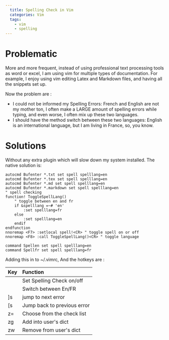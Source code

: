 ```yaml
---
  title: Spelling Check in Vim 
  categories: Vim
  tags: 
    - vim
    - spelling
---
```


# Problematic

More and more frequent, instead of using professional text processing tools as word or excel, I am using vim for multiple types of documentation. For example, I enjoy using vim editing Latex and Markdown files, and having all the snippets set up. 

Now the problem are : 

- I could not be informed my Spelling Errors: French and English are not my mother ton, I often make a LARGE amount of spelling errors while typing, and even worse, I often mix up these two languages. 
- I should have the method switch between these two languages: English is an international language, but I am living in France, so, you know.


# Solutions

Without any extra plugin which will slow down my system installed. The native solution is: 

~~~vim
autocmd Bufenter *.txt set spell spelllang=en
autocmd Bufenter *.tex set spell spelllang=en
autocmd Bufenter *.md set spell spelllang=en
autocmd Bufenter *.markdown set spell spelllang=en
" spell checking
function! ToggleSpellLang()
	" toggle between en and fr
	if &spelllang =~# 'en'
		:set spelllang=fr
	else
		:set spelllang=en
	endif
endfunction
nnoremap <F7> :setlocal spell!<CR> " toggle spell on or off
nnoremap <F8> :call ToggleSpellLang()<CR> " toggle language

command Spellen set spell spelllang=en
command Spellfr set spell spelllang=fr
~~~

Adding this in to ~/.vimrc, And the hotkeys are : 

| Key | Function | 
|:----------------|:----------------|
| <F7> | Set Spelling Check on/off |
| <F8> | Switch between En/FR |
| ]s | jump to next error |
| [s | Jump back to previous error |
| z= | Choose from the check list | 
| zg | Add into user's dict |
| zw | Remove from user's dict |
